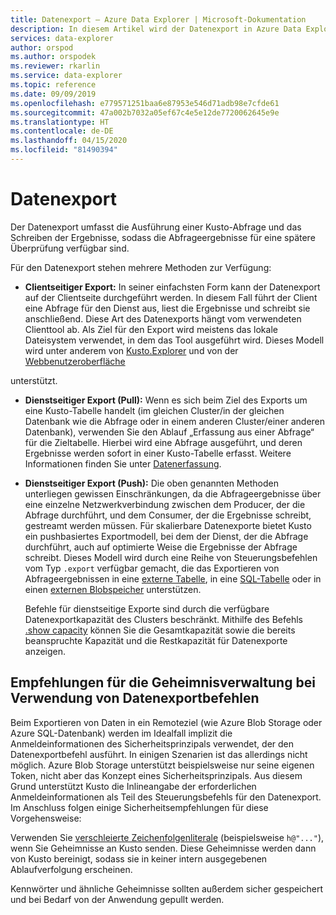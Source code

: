 ```yaml
---
title: Datenexport – Azure Data Explorer | Microsoft-Dokumentation
description: In diesem Artikel wird der Datenexport in Azure Data Explorer beschrieben.
services: data-explorer
author: orspod
ms.author: orspodek
ms.reviewer: rkarlin
ms.service: data-explorer
ms.topic: reference
ms.date: 09/09/2019
ms.openlocfilehash: e779571251baa6e87953e546d71adb98e7cfde61
ms.sourcegitcommit: 47a002b7032a05ef67c4e5e12de7720062645e9e
ms.translationtype: HT
ms.contentlocale: de-DE
ms.lasthandoff: 04/15/2020
ms.locfileid: "81490394"
---
```

# <a name="data-export"></a>Datenexport

Der Datenexport umfasst die Ausführung einer Kusto-Abfrage und das Schreiben der Ergebnisse, sodass die Abfrageergebnisse für eine spätere Überprüfung verfügbar sind.

Für den Datenexport stehen mehrere Methoden zur Verfügung:

* **Clientseitiger Export:** In seiner einfachsten Form kann der Datenexport auf der Clientseite durchgeführt werden. In diesem Fall führt der Client eine Abfrage für den Dienst aus, liest die Ergebnisse und schreibt sie anschließend. Diese Art des Datenexports hängt vom verwendeten Clienttool ab. Als Ziel für den Export wird meistens das lokale Dateisystem verwendet, in dem das Tool ausgeführt wird. Dieses Modell wird unter anderem von [Kusto.Explorer](../../tools/kusto-explorer.md) und von der [Webbenutzeroberfläche](https://docs.microsoft.com/azure/data-explorer/web-query-data) 


 unterstützt.

* **Dienstseitiger Export (Pull):** Wenn es sich beim Ziel des Exports um eine Kusto-Tabelle handelt (im gleichen Cluster/in der gleichen Datenbank wie die Abfrage oder in einem anderen Cluster/einer anderen Datenbank), verwenden Sie den Ablauf „Erfassung aus einer Abfrage“ für die Zieltabelle. Hierbei wird eine Abfrage ausgeführt, und deren Ergebnisse werden sofort in einer Kusto-Tabelle erfasst. Weitere Informationen finden Sie unter [Datenerfassung](../data-ingestion/index.md).



* **Dienstseitiger Export (Push):** Die oben genannten Methoden unterliegen gewissen Einschränkungen, da die Abfrageergebnisse über eine einzelne Netzwerkverbindung zwischen dem Producer, der die Abfrage durchführt, und dem Consumer, der die Ergebnisse schreibt, gestreamt werden müssen. Für skalierbare Datenexporte bietet Kusto ein pushbasiertes Exportmodell, bei dem der Dienst, der die Abfrage durchführt, auch auf optimierte Weise die Ergebnisse der Abfrage schreibt. Dieses Modell wird durch eine Reihe von Steuerungsbefehlen vom Typ `.export` verfügbar gemacht, die das Exportieren von Abfrageergebnissen in eine [externe Tabelle](export-data-to-an-external-table.md), in eine [SQL-Tabelle](export-data-to-sql.md) oder in einen [externen Blobspeicher](export-data-to-storage.md) unterstützen.
  
  Befehle für dienstseitige Exporte sind durch die verfügbare Datenexportkapazität des Clusters beschränkt. 
  Mithilfe des Befehls [.show capacity](../../management/diagnostics.md#show-capacity) können Sie die Gesamtkapazität sowie die bereits beanspruchte Kapazität und die Restkapazität für Datenexporte anzeigen.

## <a name="recommendations-for-secret-management-when-using-data-export-commands"></a>Empfehlungen für die Geheimnisverwaltung bei Verwendung von Datenexportbefehlen

Beim Exportieren von Daten in ein Remoteziel (wie Azure Blob Storage oder Azure SQL-Datenbank) werden im Idealfall implizit die Anmeldeinformationen des Sicherheitsprinzipals verwendet, der den Datenexportbefehl ausführt. In einigen Szenarien ist das allerdings nicht möglich. Azure Blob Storage unterstützt beispielsweise nur seine eigenen Token, nicht aber das Konzept eines Sicherheitsprinzipals. Aus diesem Grund unterstützt Kusto die Inlineangabe der erforderlichen Anmeldeinformationen als Teil des Steuerungsbefehls für den Datenexport. Im Anschluss folgen einige Sicherheitsempfehlungen für diese Vorgehensweise:

Verwenden Sie [verschleierte Zeichenfolgenliterale](../../query/scalar-data-types/string.md#obfuscated-string-literals) (beispielsweise `h@"..."`), wenn Sie Geheimnisse an Kusto senden.
Diese Geheimnisse werden dann von Kusto bereinigt, sodass sie in keiner intern ausgegebenen Ablaufverfolgung erscheinen.

Kennwörter und ähnliche Geheimnisse sollten außerdem sicher gespeichert und bei Bedarf von der Anwendung gepullt werden.
